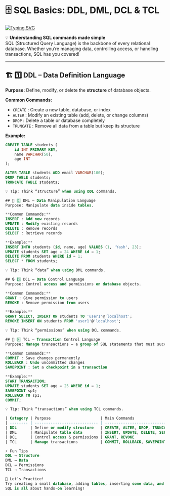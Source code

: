 # 🗄️ SQL Basics: DDL, DML, DCL & TCL  

[![Typing SVG](https://readme-typing-svg.herokuapp.com?size=24&color=00F700&lines=Learn+SQL;Master+DDL+DML+DCL+TCL;Database+Commands+Simplified)](https://git.io/typing-svg)

💡 **Understanding SQL commands made simple**  
SQL (Structured Query Language) is the backbone of every relational database. Whether you’re managing data, controlling access, or handling transactions, SQL has you covered!  

---

## 🏗️ 1️⃣ DDL – Data Definition Language
**Purpose:** Define, modify, or delete the **structure** of database objects.  

**Common Commands:**
- `CREATE` : Create a new table, database, or index  
- `ALTER` : Modify an existing table (add, delete, or change columns)  
- `DROP` : Delete a table or database completely  
- `TRUNCATE` : Remove all data from a table but keep its structure  

**Example:**
```sql
CREATE TABLE students (
    id INT PRIMARY KEY,
    name VARCHAR(50),
    age INT
);

ALTER TABLE students ADD email VARCHAR(100);
DROP TABLE students;
TRUNCATE TABLE students;

💡 Tip: Think “structure” when using DDL commands.

## 📝 2️⃣ DML – Data Manipulation Language
Purpose: Manipulate data inside tables.

**Common Commands:**
INSERT : Add new records
UPDATE : Modify existing records
DELETE : Remove records
SELECT : Retrieve records

**Example:**
INSERT INTO students (id, name, age) VALUES (1, 'Yash', 23);
UPDATE students SET age = 24 WHERE id = 1;
DELETE FROM students WHERE id = 1;
SELECT * FROM students;

💡 Tip: Think “data” when using DML commands.

## 🔒 3️⃣ DCL – Data Control Language
Purpose: Control access and permissions on database objects.

**Common Commands:**
GRANT : Give permission to users
REVOKE : Remove permission from users

**Example:**
GRANT SELECT, INSERT ON students TO 'user1'@'localhost';
REVOKE INSERT ON students FROM 'user1'@'localhost';

💡 Tip: Think “permissions” when using DCL commands.

## 🔄 4️⃣ TCL – Transaction Control Language
Purpose: Manage transactions – a group of SQL statements that must succeed or fail together.

**Common Commands:**
COMMIT : Save changes permanently
ROLLBACK : Undo uncommitted changes
SAVEPOINT : Set a checkpoint in a transaction

**Example:**
START TRANSACTION;
UPDATE students SET age = 25 WHERE id = 1;
SAVEPOINT sp1;
ROLLBACK TO sp1;
COMMIT;

💡 Tip: Think “transactions” when using TCL commands.

| Category | Purpose                      | Main Commands                  |
| -------- | ---------------------------- | ------------------------------ |
| DDL      | Define or modify structure   | CREATE, ALTER, DROP, TRUNCATE  |
| DML      | Manipulate table data        | INSERT, UPDATE, DELETE, SELECT |
| DCL      | Control access & permissions | GRANT, REVOKE                  |
| TCL      | Manage transactions          | COMMIT, ROLLBACK, SAVEPOINT    |

⚡ Fun Tips
DDL → Structure
DML → Data
DCL → Permissions
TCL → Transactions

🌟 Let’s Practice!
Try creating a small database, adding tables, inserting some data, and experimenting with transactions.
SQL is all about hands-on learning!
